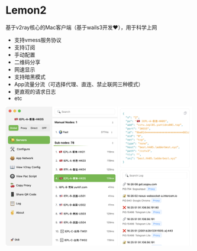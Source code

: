 # Lemon2
基于v2ray核心的Mac客户端（基于wails3开发❤️），用于科学上网

- 支持vmess服务协议
- 支持订阅
- 手动配置
- 二维码分享
- 网速显示
- 支持暗黑模式
- App流量分流（可选择代理、直连、禁止联网三种模式）
- 更直观的请求日志
- etc

![image](./screenshot.png)
